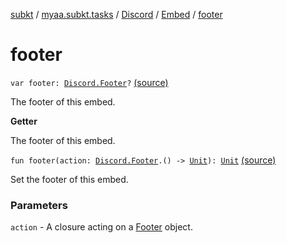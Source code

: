 [subkt](../../../index.md) / [myaa.subkt.tasks](../../index.md) / [Discord](../index.md) / [Embed](index.md) / [footer](./footer.md)

# footer

`var footer: `[`Discord.Footer`](../-footer/index.md)`?` [(source)](https://github.com/Myaamori/SubKt/blob/master/src/main/kotlin/myaa/subkt/tasks/discordtask.kt#L285)

The footer of this embed.

**Getter**

The footer of this embed.

`fun footer(action: `[`Discord.Footer`](../-footer/index.md)`.() -> `[`Unit`](https://kotlinlang.org/api/latest/jvm/stdlib/kotlin/-unit/index.html)`): `[`Unit`](https://kotlinlang.org/api/latest/jvm/stdlib/kotlin/-unit/index.html) [(source)](https://github.com/Myaamori/SubKt/blob/master/src/main/kotlin/myaa/subkt/tasks/discordtask.kt#L341)

Set the footer of this embed.

### Parameters

`action` - A closure acting on a [Footer](../-footer/index.md) object.